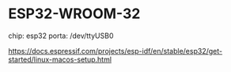 # ESP32-WROOM-32

chip: esp32
porta: /dev/ttyUSB0

https://docs.espressif.com/projects/esp-idf/en/stable/esp32/get-started/linux-macos-setup.html
